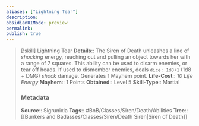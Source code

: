 ```yaml
---
aliases: ["Lightning Tear"]
description: 
obsidianUIMode: preview
permalink: 
publish: true
---
```


> [!skill] Lightning Tear
> **Details**:: The Siren of Death unleashes a line of *shocking* energy, reaching out and pulling an object towards her with a range of 7 squares. This ability can be used to disarm enemies, or tear off heads. If used to dismember enemies, deals `dice: 1d8+1` (1d8 + DMG) *shock* damage. Generates 1 Mayhem point.
> **Life-Cost**:: *10 Life Energy*
> **Mayhem**:: 1 Points
> **Obtained**:: Level 5
> **Skill-Type**:: Martial
> ### Metadata
> **Source**:: Sigrunixia
> **Tags**:: #BnB/Classes/Siren/Death/Abilities
> **Tree**:: [[Bunkers and Badasses/Classes/Siren/Death Siren|Siren of Death]]
